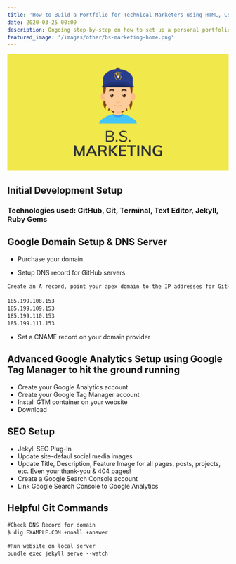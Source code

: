 ```yaml
---
title: 'How to Build a Portfolio for Technical Marketers using HTML, CSS, Jekyll, GitHub Pages, and Google Domains' 
date: 2020-03-25 00:00
description: Ongoing step-by-step on how to set up a personal portfolio site to not only host your achievements and projects, but show off your technical marketing skills
featured_image: '/images/other/bs-marketing-home.png'
---
```


![](/images/other/bs-marketing-home.png)

## Initial Development Setup
### Technologies used: GitHub, Git, Terminal, Text Editor, Jekyll, Ruby Gems


## Google Domain Setup & DNS Server
* Purchase your domain.

* Setup DNS record for GitHub servers 
```html
Create an A record, point your apex domain to the IP addresses for GitHub Pages.

185.199.108.153
185.199.109.153
185.199.110.153
185.199.111.153

```

* Set a CNAME record on your domain provider

## Advanced Google Analytics Setup using Google Tag Manager to hit the ground running

* Create your Google Analytics account
* Create your Google Tag Manager account
* Install GTM container on your website
* Download 


## SEO Setup

* Jekyll SEO Plug-In
* Update site-defaul social media images
* Update Title, Description, Feature Image for all pages, posts, projects, etc. Even your thank-you & 404 pages! 
* Create a Google Search Console account
* Link Google Search Console to Google Analytics


## Helpful Git Commands

```html
#Check DNS Record for domain
$ dig EXAMPLE.COM +noall +answer
```

```html
#Run website on local server
bundle exec jekyll serve --watch
``` 
